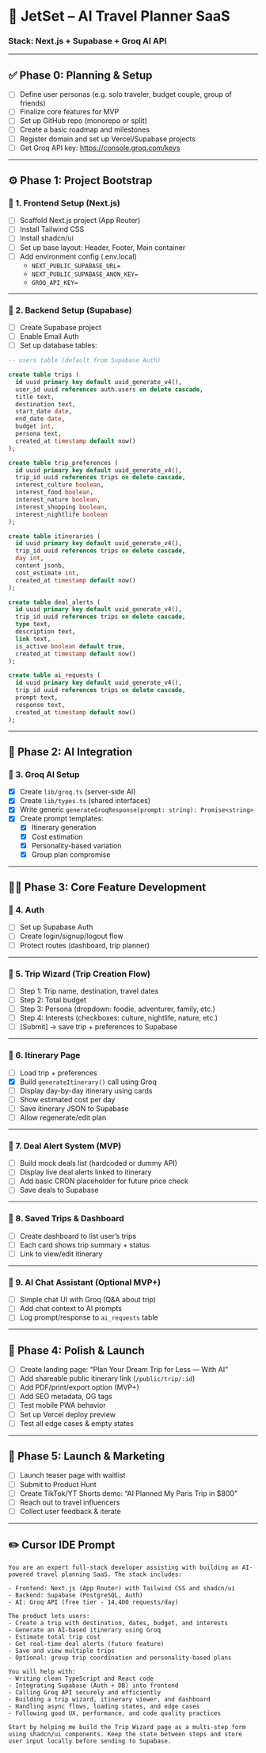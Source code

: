 
# 🧭 JetSet – AI Travel Planner SaaS
### Stack: Next.js + Supabase + Groq AI API

---

## ✅ Phase 0: Planning & Setup

- [ ] Define user personas (e.g. solo traveler, budget couple, group of friends)
- [ ] Finalize core features for MVP
- [ ] Set up GitHub repo (monorepo or split)
- [ ] Create a basic roadmap and milestones
- [ ] Register domain and set up Vercel/Supabase projects
- [ ] Get Groq API key: https://console.groq.com/keys

---

## ⚙️ Phase 1: Project Bootstrap

### 🔹 1. Frontend Setup (Next.js)

- [ ] Scaffold Next.js project (App Router)
- [ ] Install Tailwind CSS
- [ ] Install shadcn/ui
- [ ] Set up base layout: Header, Footer, Main container
- [ ] Add environment config (.env.local)
  - `NEXT_PUBLIC_SUPABASE_URL=`
  - `NEXT_PUBLIC_SUPABASE_ANON_KEY=`
  - `GROQ_API_KEY=`

---

### 🔹 2. Backend Setup (Supabase)

- [ ] Create Supabase project
- [ ] Enable Email Auth
- [ ] Set up database tables:

```sql
-- users table (default from Supabase Auth)

create table trips (
  id uuid primary key default uuid_generate_v4(),
  user_id uuid references auth.users on delete cascade,
  title text,
  destination text,
  start_date date,
  end_date date,
  budget int,
  persona text,
  created_at timestamp default now()
);

create table trip_preferences (
  id uuid primary key default uuid_generate_v4(),
  trip_id uuid references trips on delete cascade,
  interest_culture boolean,
  interest_food boolean,
  interest_nature boolean,
  interest_shopping boolean,
  interest_nightlife boolean
);

create table itineraries (
  id uuid primary key default uuid_generate_v4(),
  trip_id uuid references trips on delete cascade,
  day int,
  content jsonb,
  cost_estimate int,
  created_at timestamp default now()
);

create table deal_alerts (
  id uuid primary key default uuid_generate_v4(),
  trip_id uuid references trips on delete cascade,
  type text,
  description text,
  link text,
  is_active boolean default true,
  created_at timestamp default now()
);

create table ai_requests (
  id uuid primary key default uuid_generate_v4(),
  trip_id uuid references trips on delete cascade,
  prompt text,
  response text,
  created_at timestamp default now()
);
```

---

## 🧠 Phase 2: AI Integration

### 🔹 3. Groq AI Setup

- [x] Create `lib/groq.ts` (server-side AI)
- [x] Create `lib/types.ts` (shared interfaces)
- [x] Write generic `generateGroqResponse(prompt: string): Promise<string>`
- [x] Create prompt templates:
  - [x] Itinerary generation
  - [x] Cost estimation
  - [x] Personality-based variation
  - [x] Group plan compromise

---

## 🧑‍💻 Phase 3: Core Feature Development

### 🔹 4. Auth

- [ ] Set up Supabase Auth
- [ ] Create login/signup/logout flow
- [ ] Protect routes (dashboard, trip planner)

---

### 🔹 5. Trip Wizard (Trip Creation Flow)

- [ ] Step 1: Trip name, destination, travel dates
- [ ] Step 2: Total budget
- [ ] Step 3: Persona (dropdown: foodie, adventurer, family, etc.)
- [ ] Step 4: Interests (checkboxes: culture, nightlife, nature, etc.)
- [ ] [Submit] → save trip + preferences to Supabase

---

### 🔹 6. Itinerary Page

- [ ] Load trip + preferences
- [x] Build `generateItinerary()` call using Groq
- [ ] Display day-by-day itinerary using cards
- [ ] Show estimated cost per day
- [ ] Save itinerary JSON to Supabase
- [ ] Allow regenerate/edit plan

---

### 🔹 7. Deal Alert System (MVP)

- [ ] Build mock deals list (hardcoded or dummy API)
- [ ] Display live deal alerts linked to itinerary
- [ ] Add basic CRON placeholder for future price check
- [ ] Save deals to Supabase

---

### 🔹 8. Saved Trips & Dashboard

- [ ] Create dashboard to list user’s trips
- [ ] Each card shows trip summary + status
- [ ] Link to view/edit itinerary

---

### 🔹 9. AI Chat Assistant (Optional MVP+)

- [ ] Simple chat UI with Groq (Q&A about trip)
- [ ] Add chat context to AI prompts
- [ ] Log prompt/response to `ai_requests` table

---

## 💅 Phase 4: Polish & Launch

- [ ] Create landing page: “Plan Your Dream Trip for Less — With AI”
- [ ] Add shareable public itinerary link (`/public/trip/:id`)
- [ ] Add PDF/print/export option (MVP+)
- [ ] Add SEO metadata, OG tags
- [ ] Test mobile PWA behavior
- [ ] Set up Vercel deploy preview
- [ ] Test all edge cases & empty states

---

## 🚀 Phase 5: Launch & Marketing

- [ ] Launch teaser page with waitlist
- [ ] Submit to Product Hunt
- [ ] Create TikTok/YT Shorts demo: “AI Planned My Paris Trip in $800”
- [ ] Reach out to travel influencers
- [ ] Collect user feedback & iterate

---

## ✏️ Cursor IDE Prompt

```
You are an expert full-stack developer assisting with building an AI-powered travel planning SaaS. The stack includes:

- Frontend: Next.js (App Router) with Tailwind CSS and shadcn/ui
- Backend: Supabase (PostgreSQL, Auth)
- AI: Groq API (free tier - 14,400 requests/day)

The product lets users:
- Create a trip with destination, dates, budget, and interests
- Generate an AI-based itinerary using Groq
- Estimate total trip cost
- Get real-time deal alerts (future feature)
- Save and view multiple trips
- Optional: group trip coordination and personality-based plans

You will help with:
- Writing clean TypeScript and React code
- Integrating Supabase (Auth + DB) into frontend
- Calling Groq API securely and efficiently
- Building a trip wizard, itinerary viewer, and dashboard
- Handling async flows, loading states, and edge cases
- Following good UX, performance, and code quality practices

Start by helping me build the Trip Wizard page as a multi-step form using shadcn/ui components. Keep the state between steps and store user input locally before sending to Supabase.
```
